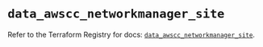 # `data_awscc_networkmanager_site`

Refer to the Terraform Registry for docs: [`data_awscc_networkmanager_site`](https://registry.terraform.io/providers/hashicorp/awscc/0.70.0/docs/data-sources/networkmanager_site).
